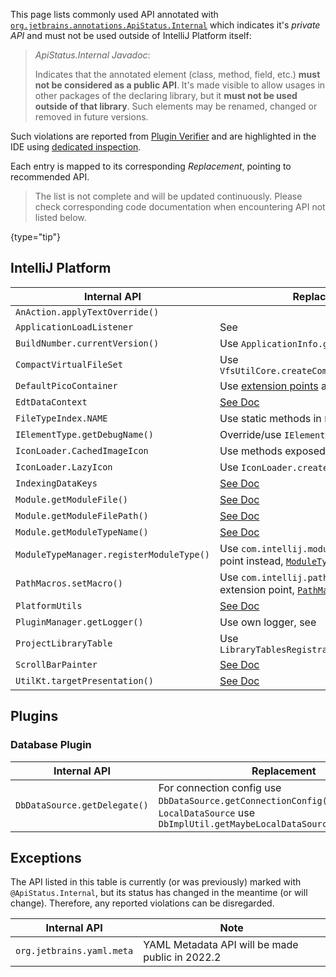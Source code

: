 [//]: # (title: Internal API Migration)

<!-- Copyright 2000-2022 JetBrains s.r.o. and other contributors. Use of this source code is governed by the Apache 2.0 license that can be found in the LICENSE file. -->

This page lists commonly used API annotated with [`org.jetbrains.annotations.ApiStatus.Internal`](https://github.com/JetBrains/java-annotations/blob/master/common/src/main/java/org/jetbrains/annotations/ApiStatus.java) which indicates it's _private API_ and must not be used outside of IntelliJ Platform itself:

 > _ApiStatus.Internal Javadoc_:
 >
 > Indicates that the annotated element (class, method, field, etc.) **must not be considered as a public API**. It's made visible to allow
 > usages in other packages of the declaring library, but it **must not be used outside of that library**. Such elements
 > may be renamed, changed or removed in future versions.

Such violations are reported from [Plugin Verifier](api_changes_list.md#plugin-verifier) and are highlighted in the IDE using [dedicated inspection](api_changes_list.md#ide-support).

Each entry is mapped to its corresponding _Replacement_, pointing to recommended API.

 > The list is not complete and will be updated continuously. Please check corresponding code documentation when encountering API not listed below.
 >
 {type="tip"}

## IntelliJ Platform

| Internal API                             | Replacement                                                                                                                                                                     |
|------------------------------------------|---------------------------------------------------------------------------------------------------------------------------------------------------------------------------------|
| `AnAction.applyTextOverride()`           | [](basic_action_system.md#setting-the-override-text-element)                                                                                                                    |
| `ApplicationLoadListener`                | See [](plugin_components.md#application-startup)                                                                                                                                |
| `BuildNumber.currentVersion()`           | Use `ApplicationInfo.getBuild()`                                                                                                                                                |
| `CompactVirtualFileSet`                  | Use `VfsUtilCore.createCompactVirtualFileSet()`                                                                                                                                 |
| `DefaultPicoContainer`                   | Use [extension points](plugin_extensions.md) and [services](plugin_services.md)                                                                                                 |
| `EdtDataContext`                         | [See Doc](https://github.com/JetBrains/intellij-community/blob/master/platform/platform-impl/src/com/intellij/openapi/actionSystem/impl/EdtDataContext.java)                    |
| `FileTypeIndex.NAME`                     | Use static methods in `FileTypeIndex` directly                                                                                                                                  |
| `IElementType.getDebugName()`            | Override/use `IElementType.toString()`                                                                                                                                          |
| `IconLoader.CachedImageIcon`             | Use methods exposed in `IconLoader`                                                                                                                                             |
| `IconLoader.LazyIcon`                    | Use `IconLoader.createLazy()`                                                                                                                                                   |
| `IndexingDataKeys`                       | [See Doc](https://github.com/JetBrains/intellij-community/blob/master/platform/core-impl/src/com/intellij/util/indexing/IndexingDataKeys.java)                                  |
| `Module.getModuleFile()`                 | [See Doc](https://github.com/JetBrains/intellij-community/blob/master/platform/core-api/src/com/intellij/openapi/module/Module.java#L47)                                        |
| `Module.getModuleFilePath()`             | [See Doc](https://github.com/JetBrains/intellij-community/blob/master/platform/core-api/src/com/intellij/openapi/module/Module.java#L47)                                        |
| `Module.getModuleTypeName()`             | [See Doc](https://github.com/JetBrains/intellij-community/blob/master/platform/core-api/src/com/intellij/openapi/module/Module.java#L180)                                       |
| `ModuleTypeManager.registerModuleType()` | Use `com.intellij.moduleType` extension point instead, [`ModuleType`](upsource:///platform/lang-core/src/com/intellij/openapi/module/ModuleType.java)                           |
| `PathMacros.setMacro()`                  | Use `com.intellij.pathMacroContributor` extension point, [`PathMacroContributor`](upsource:///platform/core-api/src/com/intellij/openapi/application/PathMacroContributor.java) |
| `PlatformUtils`                          | [See Doc](https://github.com/JetBrains/intellij-community/blob/master/platform/core-api/src/com/intellij/util/PlatformUtils.java)                                               |
| `PluginManager.getLogger()`              | Use own logger, see [](ide_infrastructure.md#logging)                                                                                                                           |
| `ProjectLibraryTable`                    | Use `LibraryTablesRegistrar.getLibraryTable()`                                                                                                                                  |
| `ScrollBarPainter`                       | [See Doc](https://github.com/JetBrains/intellij-community/blob/master/platform/platform-api/src/com/intellij/ui/components/ScrollBarPainter.java)                               |
| `UtilKt.targetPresentation()`            | [See Doc](https://github.com/JetBrains/intellij-community/blob/master/platform/lang-impl/src/com/intellij/codeInsight/navigation/util.kt)                                       |

## Plugins

### Database Plugin

| Internal API                 | Replacement                                                                                                                                   |
|------------------------------|-----------------------------------------------------------------------------------------------------------------------------------------------|
| `DbDataSource.getDelegate()` | For connection config use `DbDataSource.getConnectionConfig()`, for `LocalDataSource` use `DbImplUtil.getMaybeLocalDataSource(DasDataSource)` |


## Exceptions

The API listed in this table is currently (or was previously) marked with `@ApiStatus.Internal`, but its status has changed in the meantime (or will change).
Therefore, any reported violations can be disregarded.

| Internal API              | Note                                            |
|---------------------------|-------------------------------------------------|
| `org.jetbrains.yaml.meta` | YAML Metadata API will be made public in 2022.2 |
